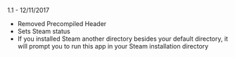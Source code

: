 1.1 - 12/11/2017

- Removed Precompiled Header
- Sets Steam status
- If you installed Steam another directory besides your default directory, it will prompt you to run this app in your Steam installation directory